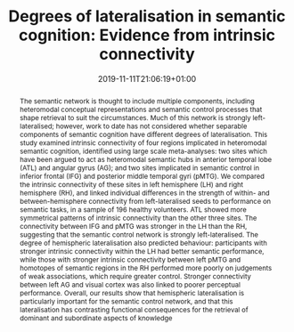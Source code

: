 ---
title: "Degrees of lateralisation in semantic cognition: Evidence from intrinsic connectivity"
date: 2019-11-11T21:06:19+01:00
authors: ["<b><big>Tirso Rene del Jesus Gonzalez Alam</big></b>", "Theodoros Karapanagiotidis", "Jonathan Smallwood", "Elizabeth Jefferies"]
draft: false
publication_types: ["2"]
publication: "NeuroImage"
abstract: "The semantic network is thought to include multiple components, including heteromodal conceptual representations and semantic control processes that shape retrieval to suit the circumstances. Much of this network is strongly left-lateralised; however, work to date has not considered whether separable components of semantic cognition have different degrees of lateralisation. This study examined intrinsic connectivity of four regions implicated in heteromodal semantic cognition, identified using large scale meta-analyses: two sites which have been argued to act as heteromodal semantic hubs in anterior temporal lobe (ATL) and angular gyrus (AG); and two sites implicated in semantic control in inferior frontal (IFG) and posterior middle temporal gyri (pMTG). We compared the intrinsic connectivity of these sites in left hemisphere (LH) and right hemisphere (RH), and linked individual differences in the strength of within- and between-hemisphere connectivity from left-lateralised seeds to performance on semantic tasks, in a sample of 196 healthy volunteers. ATL showed more symmetrical patterns of intrinsic connectivity than the other three sites. The connectivity between IFG and pMTG was stronger in the LH than the RH, suggesting that the semantic control network is strongly left-lateralised. The degree of hemispheric lateralisation also predicted behaviour: participants with stronger intrinsic connectivity within the LH had better semantic performance, while those with stronger intrinsic connectivity between left pMTG and homotopes of semantic regions in the RH performed more poorly on judgements of weak associations, which require greater control. Stronger connectivity between left AG and visual cortex was also linked to poorer perceptual performance. Overall, our results show that hemispheric lateralisation is particularly important for the semantic control network, and that this lateralisation has contrasting functional consequences for the retrieval of dominant and subordinate aspects of knowledge"
selected: true
featured: true
url_dataset: "https://neurovault.org/collections/4683/"
header:
  image: "Laterality.jpg"
  caption: "Testing"
---